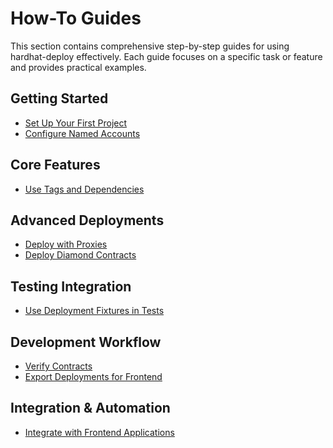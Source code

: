 # How-To Guides

This section contains comprehensive step-by-step guides for using hardhat-deploy effectively. Each guide focuses on a specific task or feature and provides practical examples.

## Getting Started
- [Set Up Your First Project](./setup-first-project.md)
- [Configure Named Accounts](./configure-named-accounts.md)
<!-- - [Write Your First Deploy Script](./write-first-deploy-script.md) -->

## Core Features
- [Use Tags and Dependencies](./use-tags-and-dependencies.md)
<!-- - [Handle Deploy Script Execution Order](./deploy-script-execution-order.md) -->
<!-- - [Deploy Contracts with Libraries](./deploy-with-libraries.md) -->
<!-- - [Use Deterministic Deployments](./deterministic-deployments.md) -->

## Advanced Deployments
- [Deploy with Proxies](./deploy-with-proxies.md)
- [Deploy Diamond Contracts](./deploy-diamond-contracts.md)
<!-- - [Handle Contract Upgrades](./handle-contract-upgrades.md) -->
<!-- - [Multi-Chain Deployments](./multi-chain-deployments.md) -->

## Testing Integration
- [Use Deployment Fixtures in Tests](./deployment-fixtures-in-tests.md)
<!-- - [Test Contract Interactions](./test-contract-interactions.md)
- [Fork Testing with Deployments](./fork-testing.md) -->

## Development Workflow
- [Verify Contracts](./verify-contracts.md)
- [Export Deployments for Frontend](./export-deployments.md)

<!-- ## Environment-Specific
- [Configure Different Networks](./configure-networks.md) -->

## Integration & Automation
- [Integrate with Frontend Applications](./frontend-integration.md)
<!-- - [Hot Contract Replacement (HRC)](./hot-contract-replacement.md) -->
